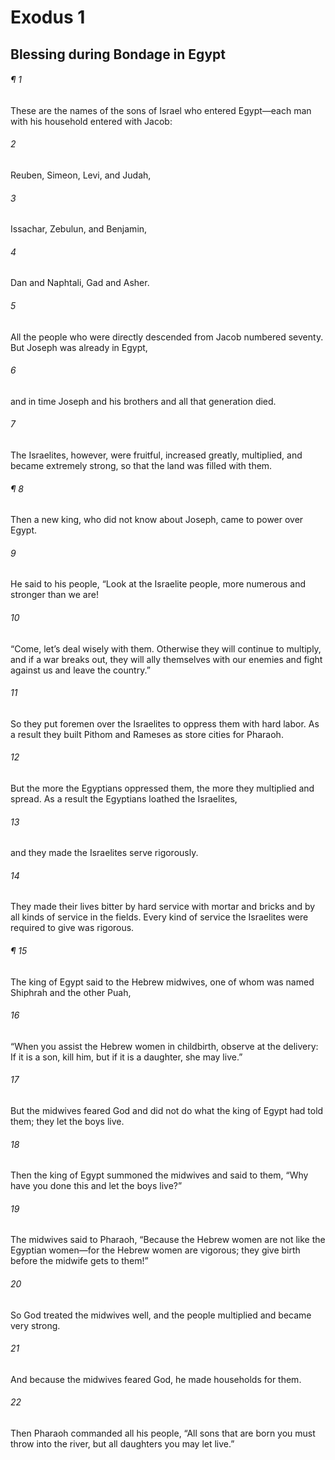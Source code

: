 # Exodus 1
## Blessing during Bondage in Egypt
###### ¶ 1
These are the names of the sons of Israel who entered Egypt—each man with his household entered with Jacob:
###### 2
Reuben, Simeon, Levi, and Judah,
###### 3
Issachar, Zebulun, and Benjamin,
###### 4
Dan and Naphtali, Gad and Asher.
###### 5
All the people who were directly descended from Jacob numbered seventy. But Joseph was already in Egypt,
###### 6
and in time Joseph and his brothers and all that generation died.
###### 7
The Israelites, however, were fruitful, increased greatly, multiplied, and became extremely strong, so that the land was filled with them.
###### ¶ 8
Then a new king, who did not know about Joseph, came to power over Egypt.
###### 9
He said to his people, “Look at the Israelite people, more numerous and stronger than we are!
###### 10
“Come, let’s deal wisely with them. Otherwise they will continue to multiply, and if a war breaks out, they will ally themselves with our enemies and fight against us and leave the country.”
###### 11
So they put foremen over the Israelites to oppress them with hard labor. As a result they built Pithom and Rameses as store cities for Pharaoh.
###### 12
But the more the Egyptians oppressed them, the more they multiplied and spread. As a result the Egyptians loathed the Israelites,
###### 13
and they made the Israelites serve rigorously.
###### 14
They made their lives bitter by hard service with mortar and bricks and by all kinds of service in the fields. Every kind of service the Israelites were required to give was rigorous.
###### ¶ 15
The king of Egypt said to the Hebrew midwives, one of whom was named Shiphrah and the other Puah,
###### 16
“When you assist the Hebrew women in childbirth, observe at the delivery: If it is a son, kill him, but if it is a daughter, she may live.”
###### 17
But the midwives feared God and did not do what the king of Egypt had told them; they let the boys live.
###### 18
Then the king of Egypt summoned the midwives and said to them, “Why have you done this and let the boys live?”
###### 19
The midwives said to Pharaoh, “Because the Hebrew women are not like the Egyptian women—for the Hebrew women are vigorous; they give birth before the midwife gets to them!”
###### 20
So God treated the midwives well, and the people multiplied and became very strong.
###### 21
And because the midwives feared God, he made households for them.
###### 22
Then Pharaoh commanded all his people, “All sons that are born you must throw into the river, but all daughters you may let live.”
